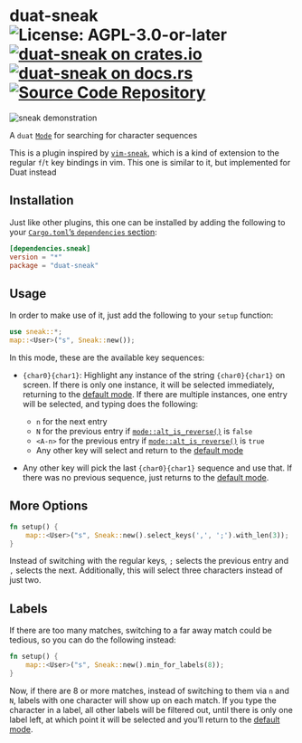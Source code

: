 # duat-sneak ![License: AGPL-3.0-or-later](https://img.shields.io/badge/license-AGPL--3.0--or--later-blue) [![duat-sneak on crates.io](https://img.shields.io/crates/v/duat-sneak)](https://crates.io/crates/duat-sneak) [![duat-sneak on docs.rs](https://docs.rs/duat-sneak/badge.svg)](https://docs.rs/duat-sneak) [![Source Code Repository](https://img.shields.io/badge/Code-On%20GitHub-blue?logo=GitHub)](https://github.com/AhoyISki/duat)

![sneak demonstration](../assets/sneak-demonstration.gif)

A `duat` [`Mode`][__link0] for searching for character sequences

This is a plugin inspired by [`vim-sneak`][__link1], which is a kind of
extension to the regular `f`/`t` key bindings in vim. This one is
similar to it, but implemented for Duat instead

## Installation

Just like other plugins, this one can be installed by adding the
following to your [`Cargo.toml`’s `dependencies` section][__link2]:

```toml
[dependencies.sneak]
version = "*"
package = "duat-sneak"
```

## Usage

In order to make use of it, just add the following to your `setup`
function:

```rust
use sneak::*;
map::<User>("s", Sneak::new());
```

In this mode, these are the available key sequences:

* `{char0}{char1}`: Highlight any instance of the string
  `{char0}{char1}` on screen. If there is only one instance, it
  will be selected immediately, returning to the [default mode][__link3].
  If there are multiple instances, one entry will be selected, and
  typing does the following:
  
  * `n` for the next entry
  * `N` for the previous entry if [`mode::alt_is_reverse()`][__link4] is
    `false`
  * `<A-n>` for the previous entry if [`mode::alt_is_reverse()`][__link5]
    is `true`
  * Any other key will select and return to the [default mode][__link6]
* Any other key will pick the last `{char0}{char1}` sequence and
  use that. If there was no previous sequence, just returns to the
  [default mode][__link7].

## More Options

```rust
fn setup() {
    map::<User>("s", Sneak::new().select_keys(',', ';').with_len(3));
}
```

Instead of switching with the regular keys, `;` selects the
previous entry and `,` selects the next. Additionally, this will
select three characters instead of just two.

## Labels

If there are too many matches, switching to a far away match could
be tedious, so you can do the following instead:

```rust
fn setup() {
    map::<User>("s", Sneak::new().min_for_labels(8));
}
```

Now, if there are 8 or more matches, instead of switching to them
via `n` and `N`, labels with one character will show up on each
match. If you type the character in a label, all other labels will
be filtered out, until there is only one label left, at which
point it will be selected and you’ll return to the [default mode][__link8].


 [__cargo_doc2readme_dependencies_info]: ggGkYW0BYXSEG4IA0U4o2v_nG0nShNh9mFPVGzI2Nk_cFKuWG3RsDqMmIUI5YXKEG_AdYqFW4g15G5K3IbIxj4M2G2MegS_OKW5cG7oVnW-Xu69YYWSCgmlkdWF0X2NvcmVlMC41LjGCZG1vZGX2
 [__link0]: https://docs.rs/duat_core/0.5.1/duat_core/?search=mode::Mode
 [__link1]: https://github.com/justinmk/vim-sneak
 [__link2]: https://doc.rust-lang.org/cargo/reference/specifying-dependencies.html
 [__link3]: https://docs.rs/mode/latest/mode/?search=reset
 [__link4]: `mode::alt_is_reverse()`
 [__link5]: `mode::alt_is_reverse()`
 [__link6]: https://docs.rs/mode/latest/mode/?search=reset
 [__link7]: https://docs.rs/mode/latest/mode/?search=reset
 [__link8]: https://docs.rs/mode/latest/mode/?search=reset
